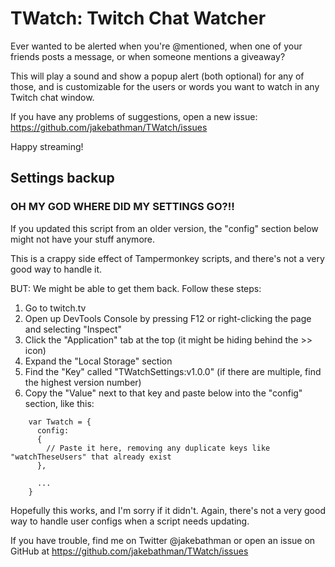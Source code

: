 # TWatch: Twitch Chat Watcher

Ever wanted to be alerted when you're @mentioned, when one of your friends posts a message, or when someone mentions a giveaway?

This will play a sound and show a popup alert (both optional) for any of those, and is customizable for the users or words you want to watch in any Twitch chat window.

If you have any problems of suggestions, open a new issue: https://github.com/jakebathman/TWatch/issues

Happy streaming!

## Settings backup

### OH MY GOD WHERE DID MY SETTINGS GO?!!

If you updated this script from an older version, the "config" section below might not have your stuff anymore.

This is a crappy side effect of Tampermonkey scripts, and there's not a very good way to handle it.

BUT: We might be able to get them back. Follow these steps:

1. Go to twitch.tv
2. Open up DevTools Console by pressing F12 or right-clicking the page and selecting "Inspect"
3. Click the "Application" tab at the top (it might be hiding behind the >> icon)
4. Expand the "Local Storage" section
5. Find the "Key" called "TWatchSettings:v1.0.0" (if there are multiple, find the highest version number)
6. Copy the "Value" next to that key and paste below into the "config" section, like this:

```
    var Twatch = {
      config:
      {
        // Paste it here, removing any duplicate keys like "watchTheseUsers" that already exist
      },

      ...
    }
```

Hopefully this works, and I'm sorry if it didn't. Again, there's not a very good way to handle user configs when a script needs updating.

If you have trouble, find me on Twitter @jakebathman or open an issue on GitHub at https://github.com/jakebathman/TWatch/issues
